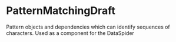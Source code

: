 # PatternMatchingDraft
 Pattern objects and dependencies which can identify sequences of characters. Used as a component for the DataSpider
